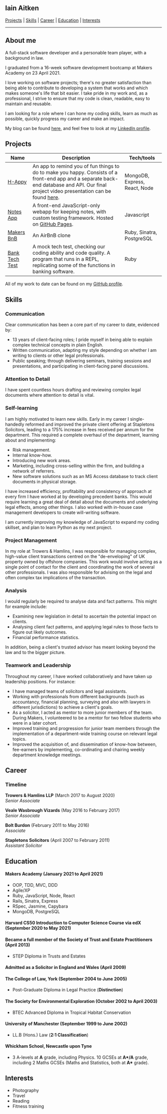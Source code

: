 ## Iain Aitken

[Projects](#projects) | [Skills](#skills) | [Career](#career) | [Education](#education) | [Interests](#interests)

---

## About me

A full-stack software developer and a personable team player, with a background in law.

I graduated from a 16-week software development bootcamp at Makers Academy on 23 April 2021.

I love working on software projects; there's no greater satisfaction than being able to contribute to developing a system that works and which makes someone's life that bit easier. I take pride in my work and, as a professional, I strive to ensure that my code is clean, readable, easy to maintain and reusable.

I am looking for a role where I can hone my coding skills, learn as much as possible, quickly progress my career and make an impact.

My blog can be found [here](https://iain-aitken.medium.com/), and feel free to look at my [LinkedIn profile](https://www.linkedin.com/in/iain-aitken-tep-27b79a14/).

## Projects

| Name                         | Description       | Tech/tools        |
| ---------------------------- | ----------------- | ----------------- |
| [H-Appy](https://github.com/iainaitken/H-Appy_Client)     | An app to remind you of fun things to do to make you happy. Consists of a front-end app and a separate back-end database and API. Our final project video presentation can be found [here](https://youtu.be/gjrnrz5M-wA?t=638).  | MongoDB, Express, React, Node |
| [Notes App](https://github.com/iainaitken/notes) | A front-end JavaScript-only webapp for keeping notes, with custom testing framework. Hosted on [GitHub Pages](https://iainaitken.github.io/notes-app/). | Javascript              |
| [Makers BnB](https://github.com/jshorns/makers-bnb) | An AirBnB clone | Ruby, Sinatra, PostgreSQL |
| [Bank Tech Test](https://github.com/iainaitken/bank-tech-test) | A mock tech test, checking our coding ability and code quality. A program that runs in a REPL, replicating some of the functions in banking software. | Ruby |

All of my work to date can be found on my [GitHub profile](https://github.com/iainaitken).

## Skills

### Communication

Clear communication has been a core part of my career to date, evidenced by:

- 13 years of client-facing roles; I pride myself in being able to explain complex technical concepts in plain English.
- Written communication, adapting my style depending on whether I am writing to clients or other legal professionals.
- Public speaking; through delivering seminars, training sessions and presentations, and participating in client-facing panel discussions.

### Attention to Detail

I have spent countless hours drafting and reviewing complex legal documents where attention to detail is vital.

### Self-learning

I am highly motivated to learn new skills. Early in my career I single-handedly reformed and improved the private client offering at Stapletons Solicitors, leading to a 175% increase in fees received per annum for the department. This required a complete overhaul of the department, learning about and implementing:

- Risk management.
- Internal know-how.
- Introducing new work areas.
- Marketing, including cross-selling within the firm, and building a network of referrers. 
- New software solutions such as an MS Access database to track client documents in physical storage.

I have increased efficiency, profitability and consistency of approach at every firm I have worked at by developing precedent banks. This would require learning a great deal of detail about the documents and underlying legal effects, among other things. I also worked with in-house case management developers to create will-writing software.

I am currently improving my knowledge of JavaScript to expand my coding skillset, and plan to learn Python as my next project.

### Project Management

In my role at Trowers & Hamlins, I was responsible for managing complex, high-value client transactions centred on the "de-enveloping" of UK property owned by offshore companies. This work would involve acting as a single point of contact for the client and coordinating the work of several other professionals. I was also responsible for advising on the legal and often complex tax implications of the transaction.

### Analysis

I would regularly be required to analyse data and fact patterns.  This might for example include:

- Examining new legislation in detail to ascertain the potential impact on clients.
- Analysing client fact patterns, and applying legal rules to those facts to figure out likely outcomes.
- Financial performance statistics.

In addition, being a client's trusted advisor has meant looking beyond the law and to the bigger picture.

### Teamwork and Leadership

Throughout my career, I have worked collaboratively and have taken up leadership positions. For instance:

- I have managed teams of solicitors and legal assistants.
- Working with professionals from different backgrounds (such as accountancy, financial planning, surveying and also with lawyers in different jurisdictions) to achieve a client's goals.
- As a solicitor, I acted as mentor to more junior members of the team. During Makers, I volunteered to be a mentor for two fellow students who were in a later cohort.
- Improved training and progression for junior team members through the implementation of a department-wide training course on relevant legal topics.
- Improved the acquisition of, and dissemination of know-how between, fee-earners by implementing, co-ordinating and chairing weekly department knowledge meetings.

## Career

### Timeline

**Trowers & Hamlins LLP** (March 2017 to August 2020)  
_Senior Associate_

**Veale Wasbrough Vizards** (May 2016 to February 2017)  
_Senior Associate_

**Bolt Burdon** (February 2011 to May 2016)  
_Associate_

**Stapletons Solicitors** (April 2007 to February 2011)  
_Assistant Solicitor_

## Education

#### Makers Academy (January 2021 to April 2021)

- OOP, TDD, MVC, DDD
- Agile/XP
- Ruby, JavaScript, Node, React
- Rails, Sinatra, Express
- RSpec, Jasmine, Capybara
- MongoDB, PostgreSQL

#### Harvard CS50 Introduction to Computer Science Course via edX (September 2020 to May 2021)

#### Became a full member of the Society of Trust and Estate Practitioners (April 2013)

- STEP Diploma in Trusts and Estates

#### Admitted as a Solicitor in England and Wales (April 2009)

#### The College of Law, York (September 2004 to June 2005)

- Post-Graduate Diploma in Legal Practice (__Distinction__)

#### The Society for Environmental Exploration (October 2002 to April 2003)

- BTEC Advanced Diploma in Tropical Habitat Conservation 

#### University of Manchester (September 1999 to June 2002)

- LL.B (Hons.) Law (__2:1 Classification__)

#### Whickham School, Newcastle upon Tyne

- 3 A-levels at __A__ grade, including Physics. 10 GCSEs at __A*/A__ grade, including 2 Maths GCSEs (Maths and Statistics, both at __A*__ grade).

## Interests

- Photography
- Travel
- Reading
- Fitness training
